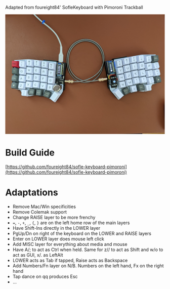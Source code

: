 Adapted from foureight84' SofleKeyboard with Pimoroni Trackball

![SofleKeyboard with Pimoroni Trackball](https://raw.githubusercontent.com/foureight84/sofle-keyboard-pimoroni/master/images/full_view.jpg)

# Build Guide

[https://github.com/foureight84/sofle-keyboard-pimoroni](https://github.com/foureight84/sofle-keyboard-pimoroni)


# Adaptations

* Remove Mac/Win specificities
* Remove Colemak support
* Change RAISE layer to be more frenchy
* `=`, `-`, `+`, `_`, `{`, `}` are on the left home row of the main layers
* Have Shift-Ins directly in the LOWER layer
* PgUp/Dn on right of the keyboard on the LOWER and RAISE layers
* Enter on LOWER layer does mouse left click
* Add MISC layer for everything about media and mouse
* Have A/; to act as Ctrl when held. Same for z// to act as Shift and w/o to
act as GUI, x/. as LeftAlt
* LOWER acts as Tab if tapped, Raise acts as Backspace
* Add Numbers/Fn layer on N/B. Numbers on the left hand, Fx on the right hand
* Tap dance on qq produces Esc
* …
